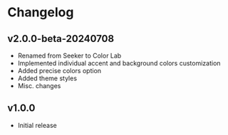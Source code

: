 # Changelog

## v2.0.0-beta-20240708
- Renamed from Seeker to Color Lab
- Implemented individual accent and background colors customization
- Added precise colors option
- Added theme styles
- Misc. changes

## v1.0.0
- Initial release